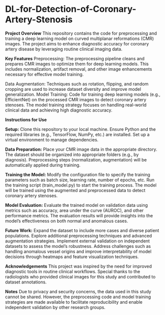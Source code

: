 # DL-for-Detection-of-Coronary-Artery-Stenosis

**Project Overview**
This repository contains the code for preprocessing and training a deep learning model on curved multiplanar reformations (CMR) images. The project aims to enhance diagnostic accuracy for coronary artery disease by leveraging routine clinical imaging data.

**Key Features**
Preprocessing: The preprocessing pipeline cleans and prepares CMR images to optimize them for deep learning models. This includes normalization, artifact removal, and other image enhancements necessary for effective model training.

Data Augmentation: Techniques such as rotation, flipping, and random cropping are used to increase dataset diversity and improve model generalization.
Model Training: Code for training deep learning models (e.g., EfficientNet) on the processed CMR images to detect coronary artery stenoses. The model training strategy focuses on handling real-world clinical data and achieving high diagnostic accuracy.

**Instructions for Use**

**Setup:**
Clone this repository to your local machine.
Ensure Python and the required libraries (e.g., TensorFlow, NumPy, etc.) are installed.
Set up a virtual environment to manage dependencies.

**Data Preparation:**
Place your CMR image data in the appropriate directory.
The dataset should be organized into appropriate folders (e.g., by diagnosis).
Preprocessing steps (normalization, augmentation) will be automatically applied during training.

**Training the Model:**
Modify the configuration file to specify the training parameters such as batch size, learning rate, number of epochs, etc.
Run the training script (train_model.py) to start the training process.
The model will be trained using the augmented and preprocessed data to detect coronary artery stenoses.

**Model Evaluation:**
Evaluate the trained model on validation data using metrics such as accuracy, area under the curve (AUROC), and other performance metrics.
The evaluation results will provide insights into the model’s effectiveness on both normal and anomalous cases.

**Future Work:**
Expand the dataset to include more cases and diverse patient populations.
Explore additional preprocessing techniques and advanced augmentation strategies.
Implement external validation on independent datasets to assess the model’s robustness.
Address challenges such as handling anomalous vessel origins and improve interpretability of model decisions through heatmaps and feature visualization techniques.

**Acknowledgements**
This project was inspired by the need for improved diagnostic tools in routine clinical workflows.
Special thanks to the radiologists who provided clinical images for this study and contributed to dataset annotations.

**Notes**
Due to privacy and security concerns, the data used in this study cannot be shared. However, the preprocessing code and model training strategies are made available to facilitate reproducibility and enable independent validation by other research groups.
